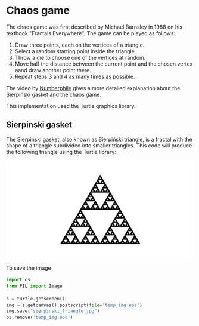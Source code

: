 # Chaos game

The chaos game was first described by Michael Barnsley in 1988 on his textbook "Fractals Everywhere". The game can be played as follows:

1. Draw three points, each on the vertices of a triangle.
2. Select a random starting point inside the triangle.
3. Throw a die to choose one of the vertices at random.
4. Move half the distance between the current point and the chosen vertex aand draw another point there.
5. Repeat steps 3 and 4 as many times as possible.

The video by [Numberphile](https://www.youtube.com/watch?v=kbKtFN71Lfs&t=200s&ab_channel=Numberphile) gives a more detailed explanation about the Sierpiński gasket and the chaos game.

This implementation used the Turtle graphics library.

## Sierpinski gasket

The Sierpiński gasket, also known as Sierpiński triangle, is a fractal with the shape of a triangle subdivided into smaller triangles. This code will produce the following triangle using the Turtle library:

![Sierpiński gasket](https://github.com/jedpe/fun-python-projects/blob/master/chaos_game/imgs/triangle.jpg)

To save the image

```python
import os
from PIL import Image

s = turtle.getscreen()
img = s.getcanvas().postscript(file='temp_img.eps')
img.save("sierpinski_triangle.jpg")
os.remove('temp_img.eps')
```
